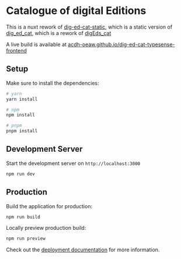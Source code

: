 # Catalogue of digital Editions 

This is a nuxt rework of 
[dig-ed-cat-static](https://github.com/csae8092/dig-ed-cat-static), which is a static version of
[dig_ed_cat](https://github.com/acdh-oeaw/dig_ed_cat), which is a rework of
[digEds_cat](https://github.com/gfranzini/digEds_cat)

A live build is available at [acdh-oeaw.github.io/dig-ed-cat-typesense-frontend](https://acdh-oeaw.github.io/dig-ed-cat-typesense-frontend)

## Setup

Make sure to install the dependencies:

```bash
# yarn
yarn install

# npm
npm install

# pnpm
pnpm install
```

## Development Server

Start the development server on `http://localhost:3000`

```bash
npm run dev
```

## Production

Build the application for production:

```bash
npm run build
```

Locally preview production build:

```bash
npm run preview
```

Check out the [deployment documentation](https://nuxt.com/docs/getting-started/deployment) for more information.
